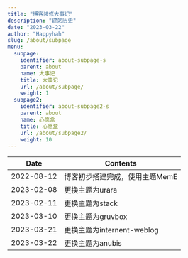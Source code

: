 ```yaml
---
title: "博客装修大事记"
description: "建站历史"
date: "2023-03-22"
author: "Happyhah"
slug: /about/subpage
menu:
  subpage:
    identifier: about-subpage-s
    parent: about
    name: 大事记
    title: 大事记
    url: /about/subpage/
    weight: 1
  subpage2:
    identifier: about-subpage2-s
    parent: about
    name: 心愿盒
    title: 心愿盒
    url: /about/subpage2/
    weight: 10
---
```


<table>
  <thead>
    <tr>
      <th>Date</th>
      <th>Contents</th>
    </tr>
  </thead>
  <body>
    <tr>
      <td>2022-08-12</td>
      <td>博客初步搭建完成，使用主题MemE</td>
    </tr>
    <tr>
      <td>2023-02-08</td>
      <td>更换主题为urara</td>
    </tr>
    <tr>
      <td>2023-02-11</td>
      <td>更换主题为stack</td>
    </tr>
    <tr>
      <td>2023-03-10</td>
      <td>更换主题为gruvbox</td>
    </tr>
    <tr>
      <td>2023-03-21</td>
      <td>更换主题为internent-weblog</td>
    </tr>
    <tr>
      <td>2023-03-22</td>
      <td>更换主题为anubis</td>
    </tr>
</table>
